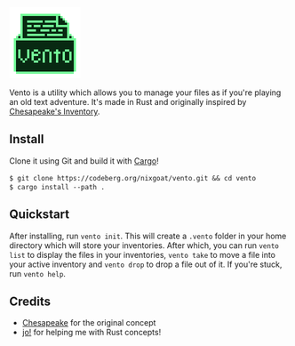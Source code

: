 ![Vento](assets/logo.png "Vento")

Vento is a utility which allows you to manage your files as if you're playing an old text adventure. It's made in Rust and originally inspired by [Chesapeake's Inventory](https://github.com/mothdotmonster/inventory).

## Install

Clone it using Git and build it with [Cargo](https://rustup.rs/)!

```
$ git clone https://codeberg.org/nixgoat/vento.git && cd vento
$ cargo install --path .
```

## Quickstart

After installing, run `vento init`. This will create a `.vento` folder in your home directory which will store your inventories. After which, you can run `vento list` to display the files in your inventories, `vento take` to move a file into your active inventory and `vento drop` to drop a file out of it. If you're stuck, run `vento help`.

## Credits

- [Chesapeake](https://moth.monster/) for the original concept
- [jo!](https://codeberg.org/j0) for helping me with Rust concepts!
